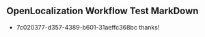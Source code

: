 ## OpenLocalization Workflow Test MarkDown
* 7c020377-d357-4389-b601-31aeffc368bc thanks!

<!--HONumber=Jul16_HO3-->


